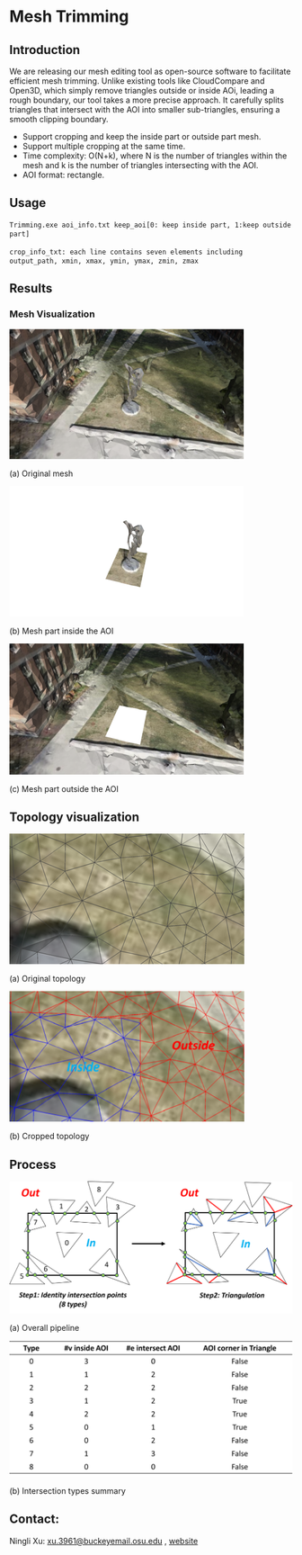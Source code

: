 # Mesh Trimming

## Introduction
We are releasing our mesh editing tool as open-source software to facilitate efficient mesh trimming. Unlike existing tools like CloudCompare and Open3D, which simply remove triangles outside or inside AOi, leading a rough boundary, our tool takes a more precise approach. It carefully splits triangles that intersect with the AOI into smaller sub-triangles, ensuring a smooth clipping boundary. 

* Support cropping and keep the inside part or outside part mesh.
* Support multiple cropping at the same time. 
* Time complexity: O(N+k), where N is the number of triangles within the mesh and k is the number of triangles intersecting with the AOI.
* AOI format: rectangle. 

## Usage
```
Trimming.exe aoi_info.txt keep_aoi[0: keep inside part, 1:keep outside part]

crop_info_txt: each line contains seven elements including output_path, xmin, xmax, ymin, ymax, zmin, zmax
```


## Results
### Mesh Visualization
![alt text](./demo/ill1.png)

(a) Original mesh

![alt text](./demo/ill_in.png)

(b) Mesh part inside the AOI

![alt text](./demo/ill_out.png)

(c) Mesh part outside the AOI

## Topology visualization
![alt text](./demo/top-1.png)

(a) Original topology

![alt text](./demo/top-2.png)

(b) Cropped topology

## Process
![alt text](./demo/pipeline.png)

(a) Overall pipeline

![alt text](./demo/table.png)

(b) Intersection types summary

## Contact:
Ningli Xu: xu.3961@buckeyemail.osu.edu , [website](https://ninglixu.github.io/)

